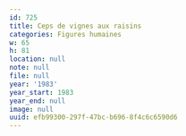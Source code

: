 ```yaml
---
id: 725
title: Ceps de vignes aux raisins
categories: Figures humaines
w: 65
h: 81
location: null
note: null
file: null
year: '1983'
year_start: 1983
year_end: null
image: null
uuid: efb99300-297f-47bc-b696-8f4c6c6590d6
---
```



